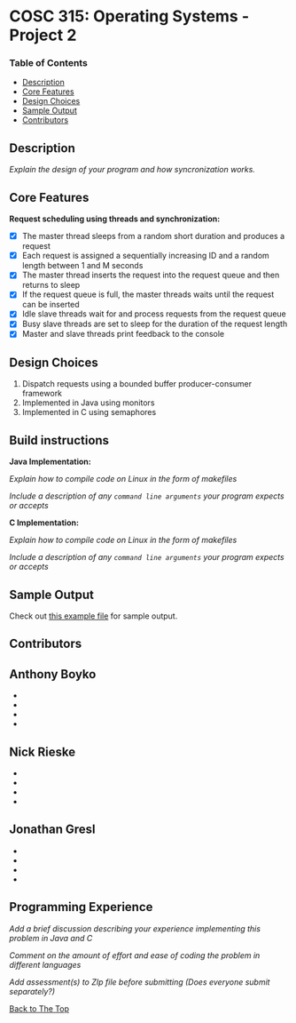 # COSC 315: Operating Systems - Project 2

### Table of Contents
- [Description](#description)
- [Core Features](#core-features)
- [Design Choices](#design-choices)
- [Sample Output](#sample-output)
- [Contributors](#contributors)

## Description

_Explain the design of your program and how syncronization works._

## Core Features
**Request scheduling using threads and synchronization:**
- [x] The master thread sleeps from a random short duration and produces a request
- [x] Each request is assigned a sequentially increasing ID and a random length between 1 and M seconds
- [x] The master thread inserts the request into the request queue and then returns to sleep
- [x] If the request queue is full, the master threads waits until the request can be inserted
- [x] Idle slave threads wait for and process requests from the request queue
- [x] Busy slave threads are set to sleep for the duration of the request length
- [x] Master and slave threads print feedback to the console

## Design Choices
  1. Dispatch requests using a bounded buffer producer-consumer framework
  2. Implemented in Java using monitors
  3. Implemented in C using semaphores
  
## Build instructions
**Java Implementation:**

_Explain how to compile code on Linux in the form of makefiles_

_Include a description of any `command line arguments` your program expects or accepts_


**C Implementation:**

_Explain how to compile code on Linux in the form of makefiles_

_Include a description of any `command line arguments` your program expects or accepts_

## Sample Output
Check out [this example file](sample_output.txt) for sample output.

## Contributors
**Anthony Boyko**
  - 
  - 
  - 
  - 
  - 

**Nick Rieske**
  - 
  - 
  - 
  - 
  - 

**Jonathan Gresl**
  - 
  - 
  - 
  - 
  - 

## Programming Experience

_Add a brief discussion describing your experience implementing this problem in Java and C_

_Comment on the amount of effort and ease of coding the problem in different languages_

_Add assessment(s) to ZIp file before submitting (Does everyone submit separately?)_

[Back to The Top](#cosc-315-operating-systems---project-2)
